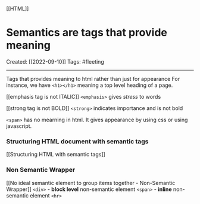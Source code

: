 [[HTML]]

# Semantics are tags that provide meaning
Created:  [[2022-09-10]]
Tags: #fleeting 

---
Tags that provides meaning to html rather than just for appearance
For instance, we have `<h1></h1>` meaning a top level heading of a page. 

[[emphasis tag is not ITALIC]]
`<emphasis>` gives *stress* to words

[[strong tag is not BOLD]]
`<strong>` indicates importance and is not bold

`<span>` has no mearning in html. 
It gives appearance by using css or using javascript. 


### Structuring HTML document with semantic tags
[[Structuring HTML with semantic tags]]


### Non Semantic Wrapper
[[No ideal semantic element to group items together - Non-Semantic Wrapper]]
`<div>` - **block level** non-semantic element
`<span>` - **inline** non-semantic element
`<hr>`

